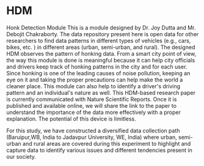 # HDM
Honk Detection Module
This is a module designed by Dr. Joy Dutta and Mr. Debojit Chakraborty. The data repository present here is open data for other researchers to find data patterns in different types of vehicles (e.g., cars, bikes, etc. ) in different areas (urban, semi-urban, and rural). The designed HDM observes the pattern of honking data. From a smart city point of view, the way this module is done is meaningful because it can help city officials and drivers keep track of honking patterns in the city and for each user. Since honking is one of the leading causes of noise pollution, keeping an eye on it and taking the proper precautions can help make the world a cleaner place. This module can also help to identify a driver's driving pattern and an individual's nature as well. This HDM-based research paper is currently communicated with Nature Scientific Reports. Once it is published and available online, we will share the link to the paper to understand the importance of the data more effectively with a proper explanation. The potential of this device is limitless. 

For this study, we have constructed a diversified data collection path (Baruipur,WB, India to Jadavpur University, WE, India) where urban, semi-urban and rural areas are covered during this experiment to highlight and capture data to identify various issues and different tendencies present in our society.
